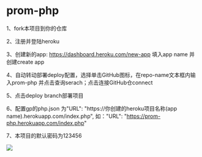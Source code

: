 # prom-php


1、fork本项目到你的仓库


2、注册并登陆heroku


3、创建新的app: https://dashboard.heroku.com/new-app 填入app name 并创建create app


4、自动转动部署deploy配置，选择单击GitHub图标，在repo-name文本框内输入prom-php 并点击查询serach；点击连接GitHub仓connect


5、点击deploy branch部署项目


6、配置gp的php.json 为"URL": "https://你创建的heroku项目名称(app name).herokuapp.com/index.php", 如："URL": "https://prom-php.herokuapp.com/index.php"


7、本项目的默认密码为123456


[![](https://www.herokucdn.com/deploy/button.png)](https://dashboard.heroku.com/new-app)


